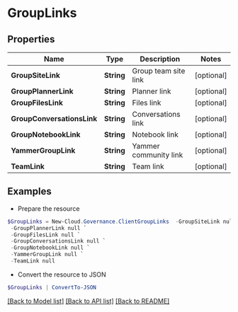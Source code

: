 # GroupLinks
## Properties

Name | Type | Description | Notes
------------ | ------------- | ------------- | -------------
**GroupSiteLink** | **String** | Group team site link | [optional] 
**GroupPlannerLink** | **String** | Planner link | [optional] 
**GroupFilesLink** | **String** | Files link | [optional] 
**GroupConversationsLink** | **String** | Conversations link | [optional] 
**GroupNotebookLink** | **String** | Notebook link | [optional] 
**YammerGroupLink** | **String** | Yammer community link | [optional] 
**TeamLink** | **String** | Team link | [optional] 

## Examples

- Prepare the resource
```powershell
$GroupLinks = New-Cloud.Governance.ClientGroupLinks  -GroupSiteLink null `
 -GroupPlannerLink null `
 -GroupFilesLink null `
 -GroupConversationsLink null `
 -GroupNotebookLink null `
 -YammerGroupLink null `
 -TeamLink null
```

- Convert the resource to JSON
```powershell
$GroupLinks | ConvertTo-JSON
```

[[Back to Model list]](../README.md#documentation-for-models) [[Back to API list]](../README.md#documentation-for-api-endpoints) [[Back to README]](../README.md)

